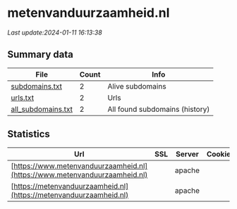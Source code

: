 # metenvanduurzaamheid.nl
*Last update:2024-01-11 16:13:38*
## Summary data
| File       | Count | Info |
|------------|-------|------|
|[subdomains.txt](/data/metenvanduurzaamheid/subdomains.txt)|2|Alive subdomains|
|[urls.txt](/data/metenvanduurzaamheid/urls.txt)|2|Urls|
|[all_subdomains.txt](/data/metenvanduurzaamheid/all_subdomains.txt)|2|All found subdomains (history)|
## Statistics
| Url | SSL | Server | Cookie | HSTS | CSP | XFO | XXP | RP | Tech |
|------------|-------|------|------|------|------|------|------|------|------|
|[https://www.metenvanduurzaamheid.nl](https://www.metenvanduurzaamheid.nl)| |apache| |:white_check_mark: | | |:white_check_mark: |:white_check_mark: |:white_check_mark: |Apache HTTP Server D...|
|[https://metenvanduurzaamheid.nl](https://metenvanduurzaamheid.nl)| |apache| |:white_check_mark: | | |:white_check_mark: |:white_check_mark: |:white_check_mark: |Apache HTTP Server H...|